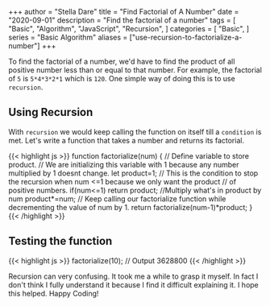 +++
author = "Stella Dare"
title = "Find Factorial of A Number"
date = "2020-09-01"
description = "Find the factorial of a number"
tags = [
    "Basic",
    "Algorithm",
    "JavaScript",
    "Recursion",
]
categories = [
    "Basic",
]
series = "Basic Algorithm"
aliases = ["use-recursion-to-factorialize-a-number"]
+++

To find the factorial of a number, we'd have to find the product of all positive number less than or equal to that number. For example, the factorial of `5` is `5*4*3*2*1` which is `120`. One simple way of doing this is to use `recursion`. 
<!--more-->

## Using Recursion
With `recursion` we would keep calling the function on itself till a `condition` is met. Let's write a function that takes a number and returns its factorial.

{{< highlight js >}}
function factorialize(num) {
  // Define variable to store product.
  // We are initializing this variable with 1 because any number multiplied by 1 doesnt change.
  let product=1;
  // This is the condition to stop the recursion when num <=1 because we only want the product
  // of positive numbers.
  if(num<=1) return product;
  //Multiply what's in product by num
  product*=num;
  // Keep calling our factorialize function while decrementing the value of num by 1.
  return factorialize(num-1)*product;
}
{{< /highlight >}}

## Testing the function
{{< highlight js >}}
factorialize(10);
// Output
3628800
{{< /highlight >}}

Recursion can very confusing. It took me a while to grasp it myself. In fact I don't think I fully understand it because I find it difficult explaining it.  I hope this helped.
Happy Coding!